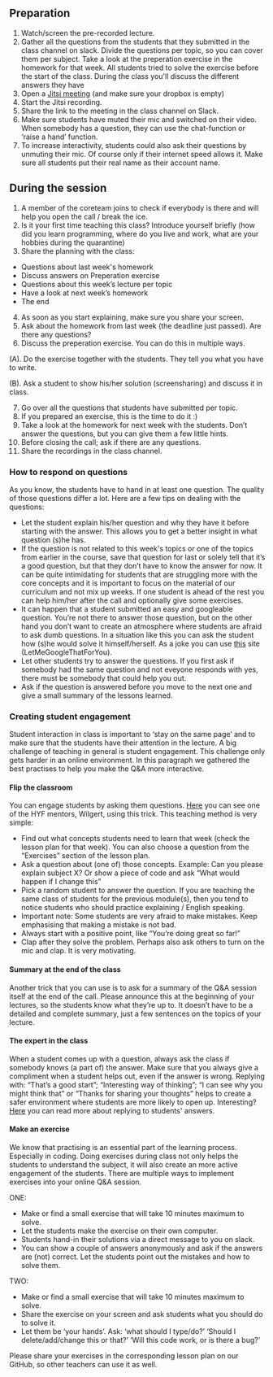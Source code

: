 ## Preparation
1. Watch/screen the pre-recorded lecture.
2. Gather all the questions from the students that they submitted in the class channel on slack. Divide the questions per topic, so you can cover them per subject.
Take a look at the preperation exercise in the homework for that week. All students tried to solve the exercise before the start of the class. During the class you'll discuss the different answers they have
3. Open a [Jitsi meeting](https://meet.jit.si/) (and make sure your dropbox is empty)
4. Start the Jitsi recording. 
5. Share the link to the meeting in the class channel on Slack.
6. Make sure students have muted their mic and switched on their video. When somebody has a question, they can use the chat-function or ‘raise a hand’ function.
7. To increase interactivity, students could also ask their questions by unmuting their mic. Of course only if their internet speed allows it. Make sure all students put their real name as their account name.

## During the session
1. A member of the coreteam joins to check if everybody is there and will help you open the call / break the ice.
2. Is it your first time teaching this class? Introduce yourself briefly (how did you learn programming, where do you live and work, what are your hobbies during the quarantine) 
3. Share the planning with the class: 
- Questions about last week's homework
- Discuss answers on Preperation exercise
- Questions about this week’s lecture per topic
- Have a look at next week’s homework
- The end
4. As soon as you start explaining, make sure you share your screen.
5. Ask about the homework from last week (the deadline just passed). Are there any questions?
6. Discuss the preperation exercise. You can do this in multiple ways. 

(A). Do the exercise together with the students. They tell you what you have to write. 

(B). Ask a student to show his/her solution (screensharing) and discuss it in class.

7. Go over all the questions that students have submitted per topic. 
8. If you prepared an exercise, this is the time to do it :)
9. Take a look at the homework for next week with the students. Don’t answer the questions, but you can give them a few little hints.
10. Before closing the call; ask if there are any questions.
11. Share the recordings in the class channel.  

### How to respond on questions
As you know, the students have to hand in at least one question. The quality of those questions differ a lot. Here are a few tips on dealing with the questions:
- Let the student explain his/her question and why they have it before starting with the answer. This allows you to get a better insight in what question (s)he has.
- If the question is not related to this week's topics or one of the topics from earlier in the course, save that question for last or solely tell that it’s a good question, but that they don’t have to know the answer for now. It can be quite intimidating for students that are struggling more with the core concepts and it is important to focus on the material of our curriculum and not mix up weeks. If one student is ahead of the rest you can help him/her after the call and optionally give some exercises. 
- It can happen that a student submitted an easy and googleable question. You’re not there to answer those question, but on the other hand you don’t want to create an atmosphere where students are afraid to ask dumb questions. In a situation like this you can ask the student how (s)he would solve it himself/herself. As a joke you can use [this](https://lmgtfy.app/) site (LetMeGoogleThatForYou). 
- Let other students try to answer the questions. If you first ask if somebody had the same question and not eveyone responds with yes, there must be somebody that could help you out.  
- Ask if the question is answered before you move to the next one and give a small summary of the lessons learned. 

### Creating student engagement
Student interaction in class is important to ‘stay on the same page’ and to make sure that the students have their attention in the lecture.
A big challenge of teaching in general is student engagement. This challenge only gets harder in an online environment. In this paragraph we gathered the best practises to help you make the Q&A more interactive. 

#### Flip the classroom 
You can engage students by asking them questions. 
[Here](https://www.youtube.com/watch?v=Vz1nNh1kwWc&feature=youtu.be&t=2480&ab_channel=HackYourFuture) you can see one of the HYF mentors, Wilgert, using this trick. This teaching method is very simple:
- Find out what concepts students need to learn that week (check the lesson plan for that week). You can also choose a question from the “Exercises” section of the lesson plan.
- Ask a question about (one of) those concepts.  Example: Can you please explain subject X? Or show a piece of code and ask “What would happen if I change this”
- Pick a random student to answer the question. If you are teaching the same class of students for the previous module(s), then you tend to notice students who should practice explaining / English speaking. 
- Important note: Some students are very afraid to make mistakes. Keep emphasising that making a mistake is not bad. 
- Always start with a positive point, like “You’re doing great so far!”
- Clap after they solve the problem. Perhaps also ask others to turn on the mic and clap. It is very motivating.

#### Summary at the end of the class
Another trick that you can use is to ask for a summary of the Q&A session itself at the end of the call. Please announce this at the beginning of your lectures, so the students know what they’re up to. It doesn’t have to be a detailed and complete summary, just a few sentences on the topics of your lecture. 

#### The expert in the class
When a student comes up with a question, always ask the class if somebody knows (a part of) the answer. Make sure that you always give a compliment when a student helps out, even if the answer is wrong. Replying with: “That’s a good start”; “Interesting way of thinking”; “I can see why you might think that” or “Thanks for sharing your thoughts” helps to create a safer environment where students are more likely to open up. 
Interesting? [Here](https://www.edweek.org/tm/articles/2014/01/06/fp_mccaffrey_sticking.html) you can read more about replying to students' answers.  

#### Make an exercise
We know that practising is an essential part of the learning process. Especially in coding. 
Doing exercises during class not only helps the students to understand the subject, it will also create an more active engagement of the students.
There are multiple ways to implement exercises into your online Q&A session. 

ONE:
- Make or find a small exercise that will take 10 minutes maximum to solve.
- Let the students make the exercise on their own computer.
- Students hand-in their solutions via a direct message to you on slack.
- You can show a couple of answers anonymously and ask if the answers are (not) correct. Let the students point out the mistakes and how to solve them. 

TWO:
- Make or find a small exercise that will take 10 minutes maximum to solve.
- Share the exercise on your screen and ask students what you should do to solve it.
- Let them be ‘your hands’. Ask: ‘what should I type/do?’ ‘Should I delete/add/change this or that?’ ‘Will this code work, or is there a bug?’ 

Please share your exercises in the corresponding lesson plan on our GitHub, so other teachers can use it as well.

